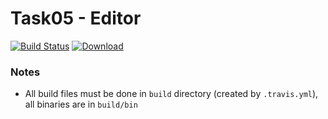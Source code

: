 # Task05 - Editor
[![Build Status](https://travis-ci.com/mkvdv/otus-cpp-2018.svg?branch=task06)](https://travis-ci.com/mkvdv/otus-cpp-2018)
[ ![Download](https://api.bintray.com/packages/mkvdv/otus06/matrix/images/download.svg) ](https://bintray.com/mkvdv/otus06/matrix/_latestVersion)

### Notes
* All build files must be done in `build` directory (created by `.travis.yml`), all binaries are in `build/bin`
